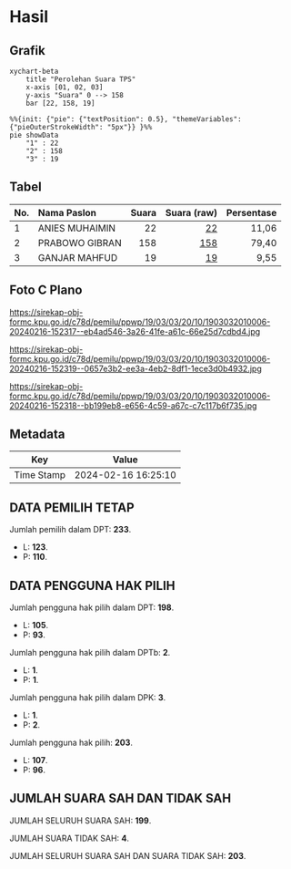 # Hasil

## Grafik

```mermaid
xychart-beta
    title "Perolehan Suara TPS"
    x-axis [01, 02, 03]
    y-axis "Suara" 0 --> 158
    bar [22, 158, 19]
```

```mermaid
%%{init: {"pie": {"textPosition": 0.5}, "themeVariables": {"pieOuterStrokeWidth": "5px"}} }%%
pie showData
    "1" : 22
    "2" : 158
    "3" : 19
```

## Tabel

| No. | Nama Paslon    | Suara | Suara (raw) | Persentase |
|:--- |:-------------- | -----:| -----------:| ----------:|
| 1   | ANIES MUHAIMIN | 22    | [22][p-1]   | 11,06      |
| 2   | PRABOWO GIBRAN | 158   | [158][p-2]  | 79,40      |
| 3   | GANJAR MAHFUD  | 19    | [19][p-3]   | 9,55       |


[p-1]: https://github.com/gigit-pemilu/pemilu-2024-19-kepulauan-bangka-belitung/blob/main/pilpres/hitung-suara/sub/19-kepulauan-bangka-belitung/sub/03-bangka-selatan/sub/03-airgegas/sub/2010-tepus/sub/006-tps/sub/paslon-1.txt
[p-2]: https://github.com/gigit-pemilu/pemilu-2024-19-kepulauan-bangka-belitung/blob/main/pilpres/hitung-suara/sub/19-kepulauan-bangka-belitung/sub/03-bangka-selatan/sub/03-airgegas/sub/2010-tepus/sub/006-tps/sub/paslon-2.txt
[p-3]: https://github.com/gigit-pemilu/pemilu-2024-19-kepulauan-bangka-belitung/blob/main/pilpres/hitung-suara/sub/19-kepulauan-bangka-belitung/sub/03-bangka-selatan/sub/03-airgegas/sub/2010-tepus/sub/006-tps/sub/paslon-3.txt

## Foto C Plano

https://sirekap-obj-formc.kpu.go.id/c78d/pemilu/ppwp/19/03/03/20/10/1903032010006-20240216-152317--eb4ad546-3a26-41fe-a61c-66e25d7cdbd4.jpg

https://sirekap-obj-formc.kpu.go.id/c78d/pemilu/ppwp/19/03/03/20/10/1903032010006-20240216-152319--0657e3b2-ee3a-4eb2-8df1-1ece3d0b4932.jpg

https://sirekap-obj-formc.kpu.go.id/c78d/pemilu/ppwp/19/03/03/20/10/1903032010006-20240216-152318--bb199eb8-e656-4c59-a67c-c7c117b6f735.jpg


## Metadata

| Key        | Value               |
| ---------- | ------------------- |
| Time Stamp | 2024-02-16 16:25:10 |


## DATA PEMILIH TETAP

Jumlah pemilih dalam DPT: **233**.
 * L: **123**.
 * P: **110**.

## DATA PENGGUNA HAK PILIH

Jumlah pengguna hak pilih dalam DPT: **198**.
 * L: **105**.
 * P: **93**.

Jumlah pengguna hak pilih dalam DPTb: **2**.
 * L: **1**.
 * P: **1**.

Jumlah pengguna hak pilih dalam DPK: **3**.
 * L: **1**.
 * P: **2**.

Jumlah pengguna hak pilih: **203**.
 * L: **107**.
 * P: **96**.

## JUMLAH SUARA SAH DAN TIDAK SAH

JUMLAH SELURUH SUARA SAH: **199**.

JUMLAH SUARA TIDAK SAH: **4**.

JUMLAH SELURUH SUARA SAH DAN SUARA TIDAK SAH: **203**.


